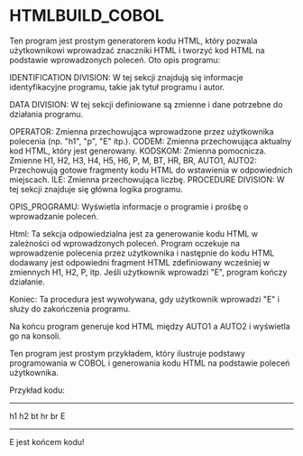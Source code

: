 # HTMLBUILD_COBOL
Ten program jest prostym generatorem kodu HTML, który pozwala użytkownikowi wprowadzać znaczniki HTML i tworzyć kod HTML na podstawie wprowadzonych poleceń. Oto opis programu:

IDENTIFICATION DIVISION: W tej sekcji znajdują się informacje identyfikacyjne programu, takie jak tytuł programu i autor.

DATA DIVISION: W tej sekcji definiowane są zmienne i dane potrzebne do działania programu.

OPERATOR: Zmienna przechowująca wprowadzone przez użytkownika polecenia (np. "h1", "p", "E" itp.).
CODEM: Zmienna przechowująca aktualny kod HTML, który jest generowany.
KODSKOM: Zmienna pomocnicza.
Zmienne H1, H2, H3, H4, H5, H6, P, M, BT, HR, BR, AUTO1, AUTO2: Przechowują gotowe fragmenty kodu HTML do wstawienia w odpowiednich miejscach.
ILE: Zmienna przechowująca liczbę.
PROCEDURE DIVISION: W tej sekcji znajduje się główna logika programu.

OPIS_PROGRAMU: Wyświetla informacje o programie i prośbę o wprowadzanie poleceń.

Html: Ta sekcja odpowiedzialna jest za generowanie kodu HTML w zależności od wprowadzonych poleceń. Program oczekuje na wprowadzenie polecenia przez użytkownika i następnie do kodu HTML dodawany jest odpowiedni fragment HTML zdefiniowany wcześniej w zmiennych H1, H2, P, itp. Jeśli użytkownik wprowadzi "E", program kończy działanie.

Koniec: Ta procedura jest wywoływana, gdy użytkownik wprowadzi "E" i służy do zakończenia programu.

Na końcu program generuje kod HTML między AUTO1 a AUTO2 i wyświetla go na konsoli.

Ten program jest prostym przykładem, który ilustruje podstawy programowania w COBOL i generowania kodu HTML na podstawie poleceń użytkownika.

Przykład kodu:
____________
h1
h2
bt
hr
br
E
____________
E jest końcem kodu!
